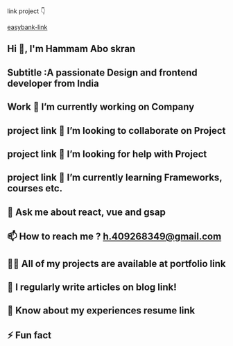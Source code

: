 link project 👇


[easybank-link](https://Hammam2003.github.io/easybank-hammam/)
##  Hi 👋, I'm Hammam Abo skran
## Subtitle :A passionate Design and frontend developer from India
## Work 🔭 I’m currently working on Company
## project link 👯 I’m looking to collaborate on Project
## project link 🤝 I’m looking for help with Project
## project link 🌱 I’m currently learning Frameworks, courses etc.
## 💬 Ask me about react, vue and gsap
## 📫 How to reach me ? h.409268349@gmail.com
## 👨‍💻 All of my projects are available at portfolio link
## 📝 I regularly write articles on blog link!
## 📄 Know about my experiences resume link
## ⚡ Fun fact

